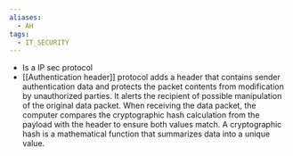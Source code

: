 ```yaml
---
aliases:
  - AH
tags:
  - IT_SECURITY
---
```

* Is a IP sec protocol
* [[Authentication header]] protocol adds a header that contains sender authentication data and protects the packet contents from modification by unauthorized parties. It alerts the recipient of possible manipulation of the original data packet. When receiving the data packet, the computer compares the cryptographic hash calculation from the payload with the header to ensure both values match. A cryptographic hash is a mathematical function that summarizes data into a unique value.